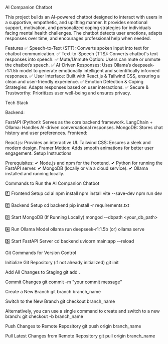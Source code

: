 AI Companion Chatbot

This project builds an AI-powered chatbot designed to interact with users in a supportive, empathetic, and uplifting manner. It provides emotional support, motivation, and personalized coping strategies for individuals facing mental health challenges. The chatbot detects user emotions, adapts responses over time, and encourages professional help when needed.

Features
✅ Speech-to-Text (STT): Converts spoken input into text for chatbot communication.
✅ Text-to-Speech (TTS): Converts chatbot's text responses into speech.
✅ Mute/Unmute Option: Users can mute or unmute the chatbot’s speech.
✅ AI-Driven Responses: Uses Ollama’s deepseek-r1:1.5b model to generate emotionally intelligent and scientifically informed responses.
✅ User Interface: Built with React.js & Tailwind CSS, ensuring a clean and user-friendly experience.
✅ Emotion Detection & Coping Strategies: Adapts responses based on user interactions.
✅ Secure & Trustworthy: Prioritizes user well-being and ensures privacy.

Tech Stack

Backend:

FastAPI (Python): Serves as the core backend framework.
LangChain + Ollama: Handles AI-driven conversational responses.
MongoDB: Stores chat history and user preferences.
Frontend:

React.js: Provides an interactive UI.
Tailwind CSS: Ensures a sleek and modern design.
Framer Motion: Adds smooth animations for better user engagement.
Setup Instructions

Prerequisites:
✔ Node.js and npm for the frontend.
✔ Python for running the FastAPI server.
✔ MongoDB (locally or via a cloud service).
✔ Ollama installed and running locally.

Commands to Run the AI Companion Chatbot

1️⃣ Frontend Setup
cd ai
npm install
npm install vite --save-dev
npm run dev

2️⃣ Backend Setup
cd backend
pip install -r requirements.txt

3️⃣ Start MongoDB (If Running Locally)
mongod --dbpath <your_db_path>

4️⃣ Run Ollama Model
ollama run deepseek-r1:1.5b
(or)
ollama serve

5️⃣ Start FastAPI Server
cd backend
uvicorn main:app --reload

Git Commands for Version Control

Initialize Git Repository (if not already initialized)
git init

Add All Changes to Staging
git add .

Commit Changes
git commit -m "your commit message"

Create a New Branch
git branch branch_name

Switch to the New Branch
git checkout branch_name

Alternatively, you can use a single command to create and switch to a new branch:
git checkout -b branch_name

Push Changes to Remote Repository
git push origin branch_name

Pull Latest Changes from Remote Repository
git pull origin branch_name

